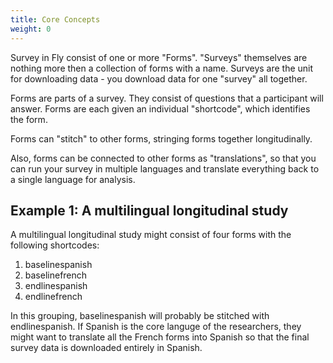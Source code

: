 ```yaml
---
title: Core Concepts
weight: 0
---
```


Survey in Fly consist of one or more "Forms". "Surveys" themselves are nothing more then a collection of forms with a name. Surveys are the unit for downloading data - you download data for one "survey" all together.

Forms are parts of a survey. They consist of questions that a participant will answer. Forms are each given an individual "shortcode", which identifies the form.

Forms can "stitch" to other forms, stringing forms together longitudinally.

Also, forms can be connected to other forms as "translations", so that you can run your survey in multiple languages and translate everything back to a single language for analysis.

## Example 1: A multilingual longitudinal study

A multilingual longitudinal study might consist of four forms with the following shortcodes:

1. baselinespanish
2. baselinefrench
3. endlinespanish
4. endlinefrench

In this grouping, baselinespanish will probably be stitched with endlinespanish. If Spanish is the core languge of the researchers, they might want to translate all the French forms into Spanish so that the final survey data is downloaded entirely in Spanish.
